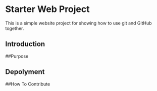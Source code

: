 # Starter Web Project

This is a simple website project for showing how to use git and GitHub together.

## Introduction

##Purpose

## Depolyment

##How To Contribute